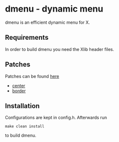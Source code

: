 # dmenu - dynamic menu
dmenu is an efficient dynamic menu for X.


## Requirements
In order to build dmenu you need the Xlib header files.

## Patches
Patches can be found [here](https://tools.suckless.org/dmenu/patches/)
- [center](https://tools.suckless.org/dmenu/patches/center/)
- [border](https://tools.suckless.org/dmenu/patches/border/)

## Installation
Configurations are kept in config.h. Afterwards run

``make clean install``

to build dmenu.

